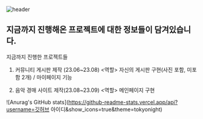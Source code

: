 ![header](https://capsule-render.vercel.app/api?type=waving&color=auto&height=200&section=header&text=조중현%20깃허브&fontSize=45)

## 지금까지 진행해온 프로젝트에 대한 정보들이 담겨있습니다.

지금까지 진행한 프로젝트들
1. 커뮤니티 게시판 제작 (23.06~23.08)
  <역할>  자신의 게시판 구현(사진 포함, 미포함 2개) / 마이페이지 기능

  
2. 음악 경매 사이트 제작(23.08~23.09)
  <역할>  메인페이지 구현

![Anurag's GitHub stats](https://github-readme-stats.vercel.app/api?username=깃허브 아이디&show_icons=true&theme=tokyonight)

<!--
**ggabmon/ggabmon** is a ✨ _special_ ✨ repository because its `README.md` (this file) appears on your GitHub profile.

Here are some ideas to get you started:

- 🔭 I’m currently working on ...
- 🌱 I’m currently learning ...
- 👯 I’m looking to collaborate on ...
- 🤔 I’m looking for help with ...
- 💬 Ask me about ...
- 📫 How to reach me: ...
- 😄 Pronouns: ...
- ⚡ Fun fact: ...
-->

